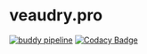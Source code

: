 # veaudry.pro

[![buddy pipeline](https://app.buddy.works/anthonyveaudry/veaudry-pro/pipelines/pipeline/70964/badge.svg?token=0c43c32994fd26a6482e1ce3a99464898ea6e248e3f6164ebb6037b6baa6e2fc "buddy pipeline")](https://app.buddy.works/anthonyveaudry/veaudry-pro/pipelines/pipeline/70964)
[![Codacy Badge](https://api.codacy.com/project/badge/Grade/c8407d11341a4241bb2d55465c57ec1a)](https://www.codacy.com/app/anthony0030/veaudry.pro?utm_source=github.com&amp;utm_medium=referral&amp;utm_content=anthony0030/veaudry.pro&amp;utm_campaign=Badge_Grade)
